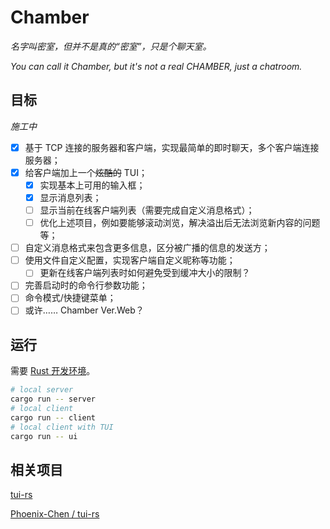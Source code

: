 # Chamber

*名字叫密室，但并不是真的“密室”，只是个聊天室。*

*You can call it Chamber, but it's not a real CHAMBER, just a chatroom.*

## 目标

*施工中*

- [x] 基于 TCP 连接的服务器和客户端，实现最简单的即时聊天，多个客户端连接服务器；
- [x] 给客户端加上一个~~炫酷的~~ TUI；
  - [x] 实现基本上可用的输入框；
  - [x] 显示消息列表；
  - [ ] 显示当前在线客户端列表（需要完成自定义消息格式）；
  - [ ] 优化上述项目，例如要能够滚动浏览，解决溢出后无法浏览新内容的问题等；
- [ ] 自定义消息格式来包含更多信息，区分被广播的信息的发送方；
- [ ] 使用文件自定义配置，实现客户端自定义昵称等功能；
  - [ ] 更新在线客户端列表时如何避免受到缓冲大小的限制？
- [ ] 完善启动时的命令行参数功能；
- [ ] 命令模式/快捷键菜单；
- [ ] 或许…… Chamber Ver.Web？

## 运行

需要 [Rust 开发环境](https://www.rust-lang.org/learn/get-started)。

```sh
# local server
cargo run -- server
# local client
cargo run -- client
# local client with TUI
cargo run -- ui
```

## 相关项目

[tui-rs](https://github.com/fdehau/tui-rs)

[Phoenix-Chen / tui-rs](https://github.com/Phoenix-Chen/tui-rs/tree/optional_trim_end)
